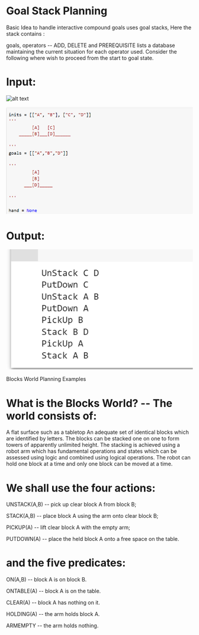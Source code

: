 # Goal Stack Planning
Basic Idea to handle interactive compound goals uses goal stacks, Here the stack contains :

goals,
operators -- ADD, DELETE and PREREQUISITE lists
a database maintaining the current situation for each operator used.
Consider the following where wish to proceed from the start to goal state.

# Input:

![alt text](https://users.cs.cf.ac.uk/Dave.Marshall/AI2/GSP.gif)

![Test Image 1](img1.PNG)


# Output:

![Test Image 2](img2.PNG)

Blocks World Planning Examples
# What is the Blocks World? -- The world consists of:

A flat surface such as a tabletop
An adequate set of identical blocks which are identified by letters.
The blocks can be stacked one on one to form towers of apparently unlimited height.
The stacking is achieved using a robot arm which has fundamental operations and states which can be assessed using logic and combined using logical operations.
The robot can hold one block at a time and only one block can be moved at a time.

# We shall use the four actions:

UNSTACK(A,B)
-- pick up clear block A from block B;

STACK(A,B)
-- place block A using the arm onto clear block B;

PICKUP(A)
-- lift clear block A with the empty arm;

PUTDOWN(A)
-- place the held block A onto a free space on the table.

# and the five predicates:

ON(A,B)
-- block A is on block B.

ONTABLE(A)
-- block A is on the table.

CLEAR(A)
-- block A has nothing on it.

HOLDING(A)
-- the arm holds block A.

ARMEMPTY
-- the arm holds nothing.
